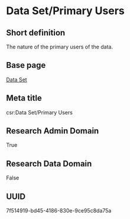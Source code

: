 # Data Set/Primary Users
## Short definition
The nature of the primary users of the data.
## Base page
[Data Set](../../Objects/Data%20Set.md)
## Meta title
csr:Data Set/Primary Users
## Research Admin Domain
True
## Research Data Domain
False
## UUID
7f514919-bd45-4186-830e-9ce95c8da75a
